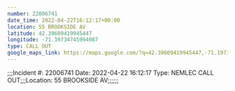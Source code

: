 ```yaml
---
number: 22006741
date_time: 2022-04-22T16:12:17+00:00
location: 55 BROOKSIDE AV
latitude: 42.39609419945447
longitude: -71.19734745994087
type: CALL OUT
google_maps_link: https://maps.google.com/?q=42.39609419945447,-71.19734745994087
---
```


;;;Incident #: 22006741  Date: 2022-04-22 16:12:17   Type: NEMLEC CALL OUT;;;Location: 55 BROOKSIDE AV;;;;;;
